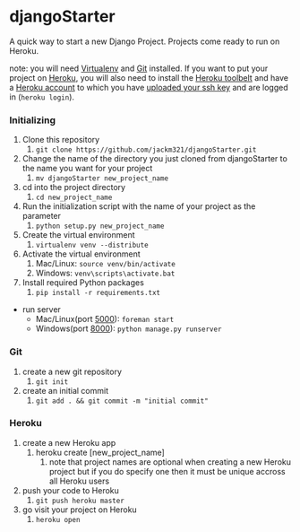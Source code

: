 djangoStarter
===
A quick way to start a new Django Project. Projects come ready to run on Heroku.  
  

  
note: you will need [Virtualenv](https://pypi.python.org/pypi/virtualenv) and [Git](http://git-scm.com/) installed. If you want to put your project on [Heroku](https://www.heroku.com/), you will also need to install the [Heroku toolbelt](https://toolbelt.heroku.com/) and have a [Heroku account](https://id.heroku.com/signup) to which you have [uploaded your ssh key](https://devcenter.heroku.com/articles/keys) and are logged in (`heroku login`).

### Initializing
1. Clone this repository
	1. `git clone https://github.com/jackm321/djangoStarter.git`
2. Change the name of the directory you just cloned from djangoStarter to the name you want for your project
	1. `mv djangoStarter new_project_name`
3. cd into the project directory
	1. `cd new_project_name`
3. Run the initialization script with the name of your project as the parameter
	1. `python setup.py new_project_name`
4. Create the virtual environment
	1. `virtualenv venv --distribute`
5. Activate the virtual environment
	1. Mac/Linux: `source venv/bin/activate`
	2. Windows: `venv\scripts\activate.bat`
6. Install required Python packages
	1. `pip install -r requirements.txt`

* run server
	* Mac/Linux(port [5000](http://localhost:5000/)): `foreman start`
	* Windows(port [8000](http://localhost:8000/)): `python manage.py runserver`

### Git
1. create a new git repository
	1. `git init`
2. create an initial commit
	1. `git add . && git commit -m "initial commit"`

### Heroku
1. create a new Heroku app
	1. heroku create [new_project_name]
		1. note that project names are optional when creating a new Heroku project but if you do specify one then it must be unique accross all Heroku users
2. push your code to Heroku
	1. `git push heroku master`
3. go visit your project on Heroku
	1. `heroku open`
